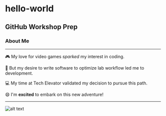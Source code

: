 # hello-world
## GitHub Workshop Prep
### About Me
---

🎮 My love for video games *sparked* my interest in coding. 

🧪 But my desire to write software to optimize lab workflow led me to development.

💻 My time at Tech Elevator validated my decision to pursue this path.

😄 I'm **excited** to embark on this new adventure!

---

![alt text](https://media.tenor.com/mGgWY8RkgYMAAAAC/hello-world.gif)
